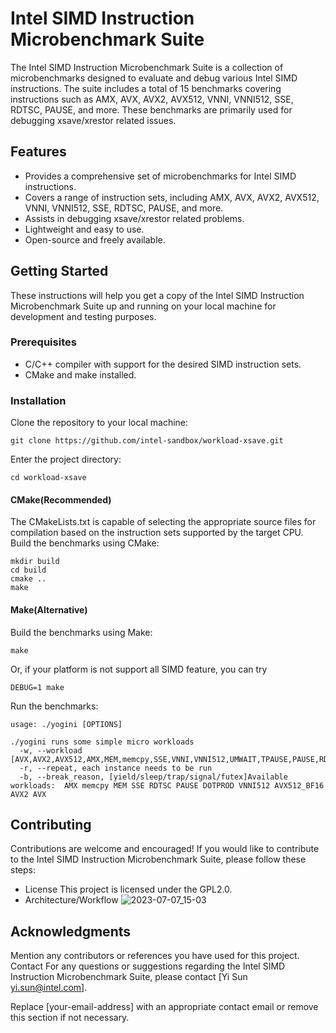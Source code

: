 # Intel SIMD Instruction Microbenchmark Suite

The Intel SIMD Instruction Microbenchmark Suite is a collection of microbenchmarks designed to evaluate and debug various Intel SIMD instructions. The suite includes a total of 15 benchmarks covering instructions such as AMX, AVX, AVX2, AVX512, VNNI, VNNI512, SSE, RDTSC, PAUSE, and more. These benchmarks are primarily used for debugging xsave/xrestor related issues.

## Features
* Provides a comprehensive set of microbenchmarks for Intel SIMD instructions.
* Covers a range of instruction sets, including AMX, AVX, AVX2, AVX512, VNNI, VNNI512, SSE, RDTSC, PAUSE, and more.
* Assists in debugging xsave/xrestor related problems.
* Lightweight and easy to use.
* Open-source and freely available.

## Getting Started
These instructions will help you get a copy of the Intel SIMD Instruction Microbenchmark Suite up and running on your local machine for development and testing purposes.

### Prerequisites
* C/C++ compiler with support for the desired SIMD instruction sets.
* CMake and make installed.

### Installation
Clone the repository to your local machine:
```
git clone https://github.com/intel-sandbox/workload-xsave.git
```
Enter the project directory:
```
cd workload-xsave
```
#### CMake(Recommended)
The CMakeLists.txt is capable of selecting the appropriate source files for compilation based on the instruction sets supported by the target CPU.
Build the benchmarks using CMake:
```
mkdir build
cd build
cmake ..
make
```

#### Make(Alternative)
Build the benchmarks using Make:
```
make
```
Or, if your platform is not support all SIMD feature, you can try
```
DEBUG=1 make
```
Run the benchmarks:
```
usage: ./yogini [OPTIONS]

./yogini runs some simple micro workloads
  -w, --workload [AVX,AVX2,AVX512,AMX,MEM,memcpy,SSE,VNNI,VNNI512,UMWAIT,TPAUSE,PAUSE,RDTSC]
  -r, --repeat, each instance needs to be run
  -b, --break_reason, [yield/sleep/trap/signal/futex]Available workloads:  AMX memcpy MEM SSE RDTSC PAUSE DOTPROD VNNI512 AVX512_BF16 AVX2 AVX

```

## Contributing
Contributions are welcome and encouraged! If you would like to contribute to the Intel SIMD Instruction Microbenchmark Suite, please follow these steps:

* License
This project is licensed under the GPL2.0.
* Architecture/Workflow
![2023-07-07_15-03](https://github.com/intel-sandbox/workload-xsave/assets/1448148/1485edf4-91f5-4f46-ab34-a4eed9ff77f5)

## Acknowledgments
Mention any contributors or references you have used for this project.
Contact
For any questions or suggestions regarding the Intel SIMD Instruction Microbenchmark Suite, please contact [Yi Sun <yi.sun@intel.com>].

Replace [your-email-address] with an appropriate contact email or remove this section if not necessary.
